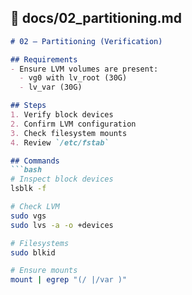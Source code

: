 ## 📂 docs/02_partitioning.md
```markdown
# 02 – Partitioning (Verification)

## Requirements
- Ensure LVM volumes are present:
  - vg0 with lv_root (30G)
  - lv_var (30G)

## Steps
1. Verify block devices  
2. Confirm LVM configuration  
3. Check filesystem mounts  
4. Review `/etc/fstab`  

## Commands
```bash
# Inspect block devices
lsblk -f

# Check LVM
sudo vgs
sudo lvs -a -o +devices

# Filesystems
sudo blkid

# Ensure mounts
mount | egrep "(/ |/var )"
